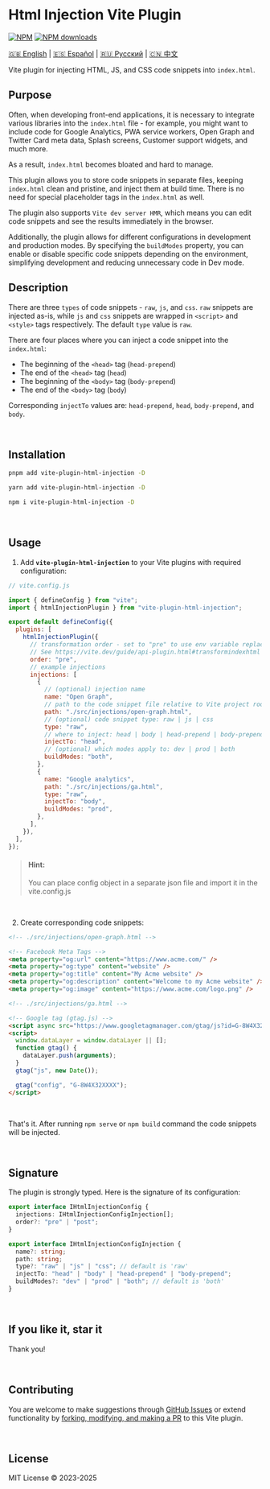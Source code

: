 # Html Injection Vite Plugin

[![NPM](https://img.shields.io/npm/v/vite-plugin-html-injection)](https://www.npmjs.com/package/vite-plugin-html-injection)
[![NPM downloads](https://img.shields.io/npm/dt/vite-plugin-html-injection)](https://www.npmjs.com/package/vite-plugin-html-injection)

[🇬🇧 English](README.md) | [🇪🇸 Español](README.es.md) | [🇷🇺 Русский](README.ru.md) | [🇨🇳 中文](README.zh.md)

Vite plugin for injecting HTML, JS, and CSS code snippets into `index.html`.

## Purpose

Often, when developing front-end applications, it is necessary to integrate various libraries into the `index.html` file - for example, you might want to include code for Google Analytics, PWA service workers, Open Graph and Twitter Card meta data, Splash screens, Customer support widgets, and much more.

As a result, `index.html` becomes bloated and hard to manage.

This plugin allows you to store code snippets in separate files, keeping `index.html` clean and pristine, and inject them at build time. There is no need for special placeholder tags in the `index.html` as well.

The plugin also supports `Vite dev server HMR`, which means you can edit code snippets and see the results immediately in the browser.

Additionally, the plugin allows for different configurations in development and production modes. By specifying the `buildModes` property, you can enable or disable specific code snippets depending on the environment, simplifying development and reducing unnecessary code in Dev mode.

## Description

There are three `types` of code snippets - `raw`, `js`, and `css`. `raw` snippets are injected as-is, while `js` and `css` snippets are wrapped in `<script>` and `<style>` tags respectively. The default `type` value is `raw`.

There are four places where you can inject a code snippet into the `index.html`:
- The beginning of the `<head>` tag (`head-prepend`)
- The end of the `<head>` tag (`head`)
- The beginning of the `<body>` tag (`body-prepend`)
- The end of the `<body>` tag (`body`)

Corresponding `injectTo` values are: `head-prepend`, `head`, `body-prepend`, and `body`.

<br>

## Installation


```bash
pnpm add vite-plugin-html-injection -D
```
```bash
yarn add vite-plugin-html-injection -D
```
```bash
npm i vite-plugin-html-injection -D
```

<br>

## Usage

1. Add **`vite-plugin-html-injection`** to your Vite plugins with required configuration:

```js
// vite.config.js

import { defineConfig } from "vite";
import { htmlInjectionPlugin } from "vite-plugin-html-injection";

export default defineConfig({
  plugins: [
    htmlInjectionPlugin({
      // transformation order - set to "pre" to use env variable replacement in html files
      // See https://vite.dev/guide/api-plugin.html#transformindexhtml
      order: "pre",
      // example injections
      injections: [
        {
          // (optional) injection name
          name: "Open Graph",
          // path to the code snippet file relative to Vite project root
          path: "./src/injections/open-graph.html",
          // (optional) code snippet type: raw | js | css
          type: "raw",
          // where to inject: head | body | head-prepend | body-prepend
          injectTo: "head",
          // (optional) which modes apply to: dev | prod | both
          buildModes: "both",
        },
        {
          name: "Google analytics",
          path: "./src/injections/ga.html",
          type: "raw",
          injectTo: "body",
          buildModes: "prod",
        },
      ],
    }),
  ],
});
```

> #### Hint:
>
> You can place config object in a separate json file and import it in the vite.config.js

<br>

2. Create corresponding code snippets:

```html
<!-- ./src/injections/open-graph.html -->

<!-- Facebook Meta Tags -->
<meta property="og:url" content="https://www.acme.com/" />
<meta property="og:type" content="website" />
<meta property="og:title" content="My Acme website" />
<meta property="og:description" content="Welcome to my Acme website" />
<meta property="og:image" content="https://www.acme.com/logo.png" />
```

```html
<!-- ./src/injections/ga.html -->

<!-- Google tag (gtag.js) -->
<script async src="https://www.googletagmanager.com/gtag/js?id=G-8W4X32XXXX" />
<script>
  window.dataLayer = window.dataLayer || [];
  function gtag() {
    dataLayer.push(arguments);
  }
  gtag("js", new Date());

  gtag("config", "G-8W4X32XXXX");
</script>
```

<br>

That's it. After running `npm serve` or `npm build` command the code snippets will be injected.

<br>

## Signature

The plugin is strongly typed. Here is the signature of its configuration:

```ts
export interface IHtmlInjectionConfig {
  injections: IHtmlInjectionConfigInjection[];
  order?: "pre" | "post";
}

export interface IHtmlInjectionConfigInjection {
  name?: string;
  path: string;
  type?: "raw" | "js" | "css"; // default is 'raw'
  injectTo: "head" | "body" | "head-prepend" | "body-prepend";
  buildModes?: "dev" | "prod" | "both"; // default is 'both'
}
```

<br>

## If you like it, star it

Thank you!

<br>

## Contributing


You are welcome to make suggestions through [GitHub Issues](https://github.com/vite-plugin-html-injection/issues) or extend functionality by [forking, modifying, and making a PR](https://github.com/vite-plugin-html-injection/pulls) to this Vite plugin.

<br>

## License

MIT License © 2023-2025
